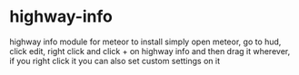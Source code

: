 # highway-info
highway info module for meteor
to install simply open meteor, go to hud, click edit, right click and click + on highway info and then drag it wherever, if you right click it you can also set custom settings on it
